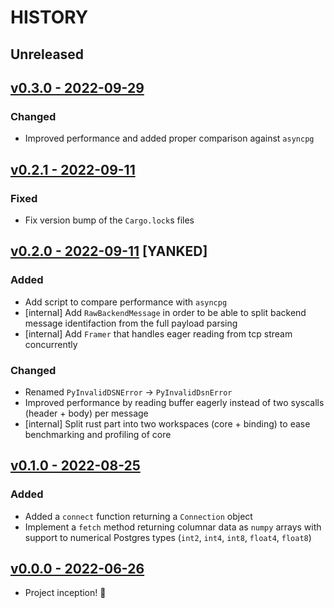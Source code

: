# HISTORY

## Unreleased

## [v0.3.0 - 2022-09-29](https://github.com/se7entyse7en/semver/compare/v0.2.1...v0.3.0)

### Changed

- Improved performance and added proper comparison against `asyncpg`

## [v0.2.1 - 2022-09-11](https://github.com/se7entyse7en/semver/compare/v0.2.0...v0.2.1)

### Fixed

- Fix version bump of the `Cargo.lock`s files

## [v0.2.0 - 2022-09-11](https://github.com/se7entyse7en/semver/compare/v0.1.0...v0.2.0) [YANKED]

### Added

- Add script to compare performance with `asyncpg`
- [internal] Add `RawBackendMessage` in order to be able to split backend message identifaction from the full payload parsing
- [internal] Add `Framer` that handles eager reading from tcp stream concurrently

### Changed

- Renamed `PyInvalidDSNError` -> `PyInvalidDsnError`
- Improved performance by reading buffer eagerly instead of two syscalls (header + body) per message
- [internal] Split rust part into two workspaces (core + binding) to ease benchmarking and profiling of core

## [v0.1.0 - 2022-08-25](https://github.com/se7entyse7en/semver/compare/v0.0.0...v0.1.0)

### Added

- Added a `connect` function returning a `Connection` object
- Implement a `fetch` method returning columnar data as `numpy` arrays with support to numerical Postgres types (`int2`, `int4`, `int8`, `float4`, `float8`)

## [v0.0.0 - 2022-06-26](https://github.com/se7entyse7en/ohmyfpg/compare/95f47c4cee38fad74a969ec34e5169c6e4e23c38...v0.0.0)

- Project inception! :tada:
